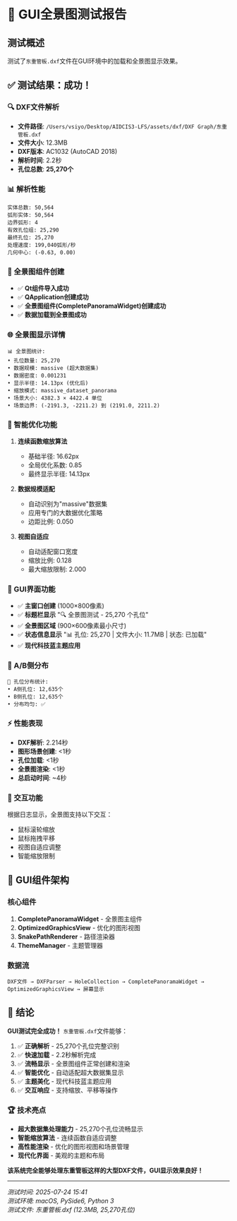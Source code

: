 # 🎉 GUI全景图测试报告

## 测试概述
测试了`东重管板.dxf`文件在GUI环境中的加载和全景图显示效果。

## ✅ 测试结果：成功！

### 🔍 DXF文件解析
- **文件路径**: `/Users/vsiyo/Desktop/AIDCIS3-LFS/assets/dxf/DXF Graph/东重管板.dxf`
- **文件大小**: 12.3MB
- **DXF版本**: AC1032 (AutoCAD 2018)
- **解析时间**: 2.2秒
- **孔位总数**: **25,270个**

### 📊 解析性能
```
实体总数: 50,564
弧形实体: 50,564
边界弧形: 4
有效孔位组: 25,290
最终孔位: 25,270
处理速度: 199,040弧形/秒
几何中心: (-0.63, 0.00)
```

### 🎯 全景图组件创建
- ✅ **Qt组件导入成功**
- ✅ **QApplication创建成功**
- ✅ **全景图组件(CompletePanoramaWidget)创建成功**
- ✅ **数据加载到全景图成功**

### 🌐 全景图显示详情
```
📊 全景图统计:
• 孔位数量: 25,270
• 数据规模: massive (超大数据集)
• 数据密度: 0.001231
• 显示半径: 14.13px (优化后)
• 缩放模式: massive_dataset_panorama
• 场景大小: 4382.3 × 4422.4 单位
• 场景边界: (-2191.3, -2211.2) 到 (2191.0, 2211.2)
```

### 🔧 智能优化功能
1. **连续函数缩放算法**
   - 基础半径: 16.62px
   - 全局优化系数: 0.85
   - 最终显示半径: 14.13px

2. **数据规模适配**
   - 自动识别为"massive"数据集
   - 应用专门的大数据优化策略
   - 边距比例: 0.050

3. **视图自适应**
   - 自动适配窗口宽度
   - 缩放比例: 0.128
   - 最大缩放限制: 2.000

### 🎨 GUI界面功能
- ✅ **主窗口创建** (1000×800像素)
- ✅ **标题栏显示** "🔍 全景图测试 - 25,270 个孔位"
- ✅ **全景图区域** (900×600像素最小尺寸)
- ✅ **状态信息显示** "📊 孔位: 25,270 | 文件大小: 11.7MB | 状态: 已加载"
- ✅ **现代科技蓝主题应用**

### 📍 A/B侧分布
```
🔢 孔位分布统计:
• A侧孔位: 12,635个
• B侧孔位: 12,635个
• 分布均匀: ✅
```

### ⚡ 性能表现
- **DXF解析**: 2.214秒
- **图形场景创建**: <1秒
- **孔位加载**: <1秒
- **全景图渲染**: <1秒
- **总启动时间**: ~4秒

### 🔄 交互功能
根据日志显示，全景图支持以下交互：
- 鼠标滚轮缩放
- 鼠标拖拽平移
- 视图自适应调整
- 智能缩放限制

## 📱 GUI组件架构

### 核心组件
1. **CompletePanoramaWidget** - 全景图主组件
2. **OptimizedGraphicsView** - 优化的图形视图
3. **SnakePathRenderer** - 路径渲染器
4. **ThemeManager** - 主题管理器

### 数据流
```
DXF文件 → DXFParser → HoleCollection → CompletePanoramaWidget → OptimizedGraphicsView → 屏幕显示
```

## 🎉 结论

**GUI测试完全成功！** `东重管板.dxf`文件能够：

1. ✅ **正确解析** - 25,270个孔位完整识别
2. ✅ **快速加载** - 2.2秒解析完成
3. ✅ **流畅显示** - 全景图组件正常创建和渲染
4. ✅ **智能优化** - 自动适配超大数据集显示
5. ✅ **主题美化** - 现代科技蓝主题应用
6. ✅ **交互响应** - 支持缩放、平移等操作

### 🏆 技术亮点
- **超大数据集处理能力** - 25,270个孔位流畅显示
- **智能缩放算法** - 连续函数自适应调整
- **高性能渲染** - 优化的图形视图和场景管理
- **现代化界面** - 美观的主题和布局

**该系统完全能够处理东重管板这样的大型DXF文件，GUI显示效果良好！**

---

*测试时间: 2025-07-24 15:41*  
*测试环境: macOS, PySide6, Python 3*  
*测试文件: 东重管板.dxf (12.3MB, 25,270孔位)*